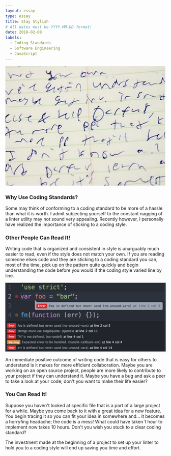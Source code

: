 ```yaml
---
layout: essay
type: essay
title: Stay Stylish
# All dates must be YYYY-MM-DD format!
date: 2018-02-08
labels:
  - Coding Standards
  - Software Engineering
  - JavaScript
---
```


<img class="ui small right floated rounded image" src="../images/badhandwriting.png">

### Why Use Coding Standards? ###
Some may think of conforming to a coding standard to be more of a hassle than what it is worth. I admit subjecting yourself to the constant nagging of a linter utility may not sound very appealing. Recently however, I personally have realized the importance of sticking to a coding style.

### Other People Can Read It! ###
Writing code that is organized and consistent in style is unarguably much easier to read, even if the style does not match your own. If you are reading someone elses code and they are sticking to a coding standard you can, most of the time, pick up on the pattern quite quickly and begin understanding the code before you would if the coding style varied line by line. 

<img class="ui small left floated rounded image" src="../images/linter.png">

An immediate positive outcome of writing code that is easy for others to understand is it makes for more efficient collaboration. Maybe you are working on an open source project, people are more likely to contribute to your project if they can understand it. Maybe you have a bug and ask a peer to take a look at your code; don't you want to make their life easier? 

### You Can Read It! ###
Suppose you haven't looked at specific file that is a part of a large project for a while. Maybe you come back to it with a great idea for a new feature. You begin tracing it so you can fit your idea in somewhere and... it becomes a horryfing headache; the code is a mess! What could have taken 1 hour to implement now takes 10 hours. Don't you wish you stuck to a clear coding standard? 

The investment made at the beginning of a project to set up your linter to hold you to a coding style will end up saving you time and effort. 



